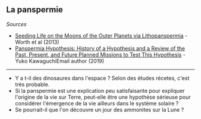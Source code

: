 ## La panspermie

*Sources*

- [Seeding Life on the Moons of the Outer Planets via Lithopanspermia](https://www.liebertpub.com/doi/full/10.1089/ast.2013.1028) - Worth et al (2013)
- [Panspermia Hypothesis: History of a Hypothesis and a Review of the Past, Present, and Future Planned Missions to Test This Hypothesis](https://link.springer.com/chapter/10.1007/978-981-13-3639-3_27) - Yuko KawaguchiEmail author (2019)

---

- Y a t-il des dinosaures dans l'espace ? Selon des études récetes, c'est très probable.
- Si la panspermie est une explication peu satisfaisante pour expliquer l'origine de la vie sur Terre, peut-elle être une hypothèse sérieuse pour considérer l'émergence de la vie ailleurs dans le système solaire ?
- Se pourrait-il que l'on découvre un jour des ammonites sur la Lune ?

